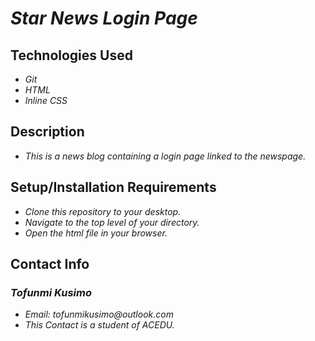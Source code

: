 # _Star News Login Page_
## Technologies Used 
* _Git_
* _HTML_
* _Inline CSS_
## Description
* _This is a news blog containing a login page linked to the newspage._
## Setup/Installation Requirements

* _Clone this repository to your desktop._
* _Navigate to the top level of your directory._
* _Open the html file in your browser._

## Contact Info
### _**Tofunmi Kusimo**_
* _Email: tofunmikusimo@outlook.com_
* _This Contact is a student of ACEDU._ 
